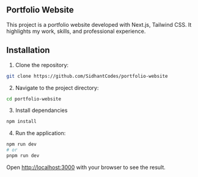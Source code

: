 ## Portfolio Website

This project is a portfolio website developed with Next.js, Tailwind CSS. It highlights my work, skills, and professional experience.

## Installation 

1. Clone the repository:

```bash
git clone https://github.com/SidhantCodes/portfolio-website
```

2. Navigate to the project directory:

```bash
cd portfolio-website
```

3. Install dependancies

```bash
npm install
```

4. Run the application:

```bash
npm run dev
# or
pnpm run dev
```

Open [http://localhost:3000](http://localhost:3000) with your browser to see the result.
